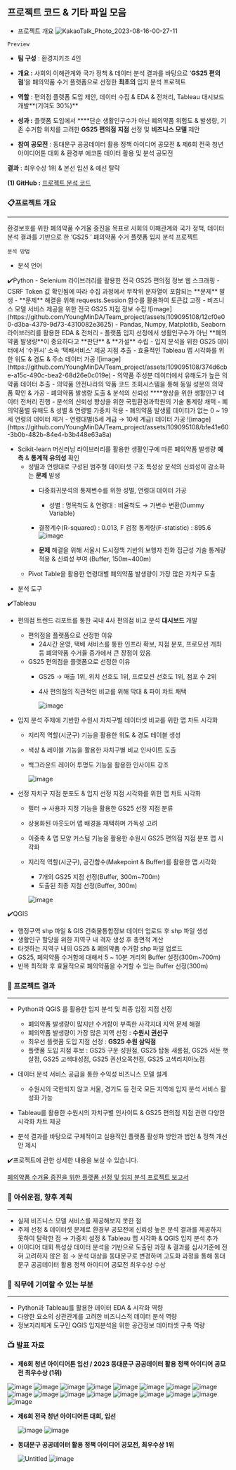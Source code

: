 ## 프로젝트 코드 & 기타 파일 모음

- 프로젝트 개요
![KakaoTalk_Photo_2023-08-16-00-27-11](https://github.com/YoungMinDA/Team_project/assets/109095108/5e02065f-3195-4009-ba85-bcac4439b733)

`Preview`

- **팀 구성** : 환경지키조 4인
- **개요 :** 사회의 이해관계와 국가 정책 & 데이터 분석 결과를 바탕으로 ‘**GS25 편의점**’을 폐의약품 수거 플랫폼으로 선정한 **최초의** 입지 분석 프로젝트
- **역할** : 편의점 플랫폼 도입 제안, 데이터 수집 & EDA & 전처리, Tableau 대시보드 개발**(기여도 30%)**
- **성과 :** 플랫폼 도입에서 ****단순 생활인구수가 아닌 폐의약품 위험도 & 발생량, 기존 수거함 위치를 고려한 **GS25 편의점** **지점** 선정 및 **비즈니스 모델** 제안

- **참여** **공모전** :  동대문구 공공데이터 활용 정책 아이디어 공모전 & 제6회 전국 청년 아이디어톤 대회 & 환경부 에코톤 데이터 활용 및 분석 공모전 

**결과** : 최우수상 1위 & 본선 입선 & 예선 탈락

**(1) GitHub :** [프로젝트 분석 코드](https://github.com/YoungMinDA/Team_project/tree/main/%ED%8F%90%EC%9D%98%EC%95%BD%ED%92%88%20%EC%88%98%EA%B1%B0%EC%9C%A8%20%EC%A6%9D%EC%A7%84%EC%9D%84%20%EC%9C%84%ED%95%9C%20%ED%94%8C%EB%9E%AB%ED%8F%BC%20%EC%84%A0%EC%A0%95%20%EB%B0%8F%20%EC%9E%85%EC%A7%80%20%EB%B6%84%EC%84%9D%20%ED%94%84%EB%A1%9C%EC%A0%9D%ED%8A%B8)

### 📋프로젝트 개요

---

환경보호를 위한 폐의약품 수거율 증진을 목표로 사회의 이해관계와 국가 정책, 데이터 분석 결과를 기반으로 한 ‘GS25 ’ 폐의약품 수거 플랫폼 입지 분석 프로젝트

`분석 방법` 

- 분석 언어

<aside>
✔️Python
- Selenium 라이브러리를 활용한 전국 GS25 편의점 정보 웹 스크래핑
    - CSRF Token 값 확인됨에 따라 수집 과정에서 무작위 문자열이 포함되는 **문제** 발생
        - **문제** 해결을 위해 requests.Session 함수를 활용하여 토큰값 고정
        - 비즈니스 모델 서비스 제공을 위한 전국 GS25 지점 정보 수집
            ![image](https://github.com/YoungMinDA/Team_project/assets/109095108/12cf0e00-d3ba-4379-9d73-4310082e3625)
- Pandas, Numpy, Matplotlib, Seaborn 라이브러리를 활용한 EDA & 전처리
    - 플랫폼 입지 선정에서 생활인구수가 아닌 **폐의약품 발생량**이 중요하다고 **판단** & **가설** 수립 
    - 입지 분석을 위한 GS25 데이터에서 ‘수원시’ 소속 ‘택배서비스’  제공 지점 추출
        - 효율적인 Tableau 맵 시각화를 위한 위도 & 경도 & 주소 데이터 가공
            ![image](https://github.com/YoungMinDA/Team_project/assets/109095108/374d6cbe-a15c-490c-bea2-68d26e0c019e)
    - 의약품 주성분 데이터에서 유해도가 높은 의약품 데이터 추출
        - 의약품 안전나라의 약품 코드 조회시스템을 통해 동일 성분의 의약품 확인 &  가공
    - 폐의약품 발생량 도출 & 분석의 신뢰성 ****향상을 위한 생활인구 데이터 전처리 진행
        - 분석의 신뢰성 향상을 위한 국립환경과학원의 기술 통계량 채택
            - 폐의약품별 유해도 & 성별 & 연령별 가중치 적용
        - 폐의약품 발생률 데이터가 없는 0 ~ 19세 연령의 데이터 제거
        - 연령대별(5세 계급 → 10세 계급) 데이터 가공
            ![image](https://github.com/YoungMinDA/Team_project/assets/109095108/bfe41e60-3b0b-482b-84e4-b3b448e63a8a)   
    
- Scikit-learn 머신러닝 라이브러리를 활용한 생활인구에 따른 폐의약품 발생량 **예측** & **통계적 유의성** 확인
    - 성별과 연령대로 구성된 범주형 데이터셋 구조 특성상 분석의 신뢰성이 감소하는 **문제** 발생
        - 다중회귀분석의 통제변수를 위한 성별, 연령대 데이터 가공
            - 성별 : 명목척도 & 연령대 : 비율척도 → 가변수 변환(Dummy Variable)
        - 결정계수(R-squared) : 0.013, F 검정 통계량(F-statistic) : 895.6
            ![image](https://github.com/YoungMinDA/Team_project/assets/109095108/a836c5ae-befb-49a8-8b14-0bc9b6582bbe)

        - **문제** 해결을 위해 서울시 도시정책 기반의 보행자 친화 접근성 기술 통계량 적용 & 신뢰성 부여 (Buffer, 150m~400m)
    - Pivot Table을 활용한 연령대별 폐의약품 발생량이 가장 많은 자치구 도출
    
</aside>

- 분석 도구

<aside>
✔️Tableau

- 편의점 트렌드 리포트를 통한 국내 4사 편의점 비교 분석 **대시보드** 개발
    - 편의점을 플랫폼으로 선정한 이유
        - 24시간 운영, 택배 서비스를 통한 인프라 확보, 지점 분포, 프로모션 개최 등 폐의약품 수거율 증가에서 큰 장점이 있음
    - GS25 편의점을 플랫폼으로 선정한 이유
        - GS25 → 매출 1위, 위치 선호도 1위, 프로모션 선호도 1위, 점포 수 2위
        - 4사 편의점의 직관적인 비교를 위해 막대 & 파이 차트 채택
            
            ![image](https://github.com/YoungMinDA/Team_project/assets/109095108/184cbbac-ae02-4c1e-8367-9d4f1628617e)

            
- 입지 분석 주제에 기반한 수원시 자치구별 데이터셋 비교를 위한 맵 차트 시각화
    - 지리적 역할(시군구) 기능을 활용한 위도 & 경도 테이블 생성
    - 색상 & 레이블 기능을 활용한 자치구별 비교 인사이트 도출
    - 백그라운드 레이어 투명도 기능을 활용한 인사이트 강조
        
        ![image](https://github.com/YoungMinDA/Team_project/assets/109095108/8a78129d-b4a7-43dc-a217-5b63c1546b9f)

        
- 선정 자치구 지점 분포도 & 입지 선정 지점 시각화를 위한 맵 차트 시각화
    - 필터 → 사용자 지정 기능을 활용한 GS25 선정 지점 분류
    - 상용화된 아웃도어 맵 배경을 채택하며 가독성 고려
    - 이중축 & 맵 모양 커스텀 기능을 활용한 수원시 GS25 편의점 지점 분포 맵 시각화
    - 지리적 역할(시군구), 공간함수(Makepoint & Buffer)를 활용한 맵 시각화
        - 7개의 GS25 지점 선정(Buffer, 300m~700m)
        - 도출된 최종 지점 선정(Buffer, 300m)
        
        ![image](https://github.com/YoungMinDA/Team_project/assets/109095108/10e99879-46f2-46b4-91ed-4496487ec86a)

        
</aside>

<aside>
✔️QGIS

- 행정구역 shp 파일 & GIS 건축물통합정보 데이터 업로드 후 shp 파일 생성
- 생활인구 할당을 위한 지역구 내 격자 생성 후 총면적 계산
- 타겟하는 지역구 내의 GS25  & 폐의약품 수거함 shp 파일 업로드
- GS25, 폐의약품 수거함에 대해서 5 ~ 10분 거리의 Buffer 설정(300m~700m)
- 반복 최적화 후 효율적으로 폐의약품을 수거할 수 있는 Buffer 선정(300m)
</aside>

### 🎯 프로젝트 결과

---

- Python과 QGIS 를 활용한 입지 분석 및 최종 입점 지점 선정
    - 폐의약품 발생량이 많지만 수거함이 부족한 사각지대 지역 문제 해결
    - 폐의약품 발생량이 가장 많은 지역 선정 : **수원시 권선구**
    - 최우선 플랫폼 도입 지점 선정 : **GS25 수원 삼익점**
    - 플랫폼 도입 지점 후보 : GS25 구운 성원점, GS25 탑동 새롬점, GS25 서둔 햇살점,
                            GS25 고색대성점, GS25 권선오목천점, GS25 고색리치아노점                                                       
    
- 데이터 분석 서비스 공급을 통한 수익성 비즈니스 모델 설계
    - 수원시의 국한되지 않고 서울, 경기도 등 전국 모든 지역에 입지 분석 서비스 활성화 가능
- Tableau를 활용한 수원시의 자치구별 인사이트 & GS25 편의점 지점 관련 다양한 시각화 차트 제공
- 분석 결과를 바탕으로 구체적이고 실용적인 플랫폼 활성화 방안과 법안 & 정책 개선안 제시

<aside>
✔️프로젝트에 관한 상세한 내용을 보실 수 있습니다.

[폐의약품 수거율 증진을 위한 플랫폼 선정 및 입지 분석 프로젝트 보고서](https://www.notion.so/7e3b49b1759f4d89a15832f7fdc7dc5b?pvs=21)

</aside>

### 🛫 아쉬운점, 향후 계획

---

- 실제 비즈니스 모델 서비스를 제공해보지 못한 점
- 주제 선정 & 데이터셋 문제로 환경부 공모전에 신뢰성 높은 분석 결과를 제공하지 못하여 탈락한 점 → 가중치 설정 & Tableau 맵 시각화 & QGIS 입지 분석 추가
- 아이디어 대회 특성상 데이터 분석을 기반으로 도출된 과정 & 결과를 심사기준에 전혀 고려하지 않은 점 →  분석 대상을 동대문구로 변경하며 고도화 과정을 통해 동대문구 공공데이터 활용 정책 아이디어 공모전 최우수상 수상

### 🧭 직무에 기여할 수 있는 부분

---

- Python과 Tableau를 활용한 데이터 EDA & 시각화 역량
- 다양한 요소의 상관관계를 고려한 비즈니스적 데이터 분석 역량
- 정보지리체계 도구인 QGIS 입지분석을 위한 공간정보 데이터셋 구축 역량

### 📺 발표 자료

- **제6회 청년 아이디어톤 입선 / 2023 동대문구 공공데이터 활용 정책 아이디어 공모전 최우수상 (1위)**

![image](https://github.com/YoungMinDA/Team_project/assets/109095108/13405cdb-3f4f-443a-a893-be5cab7de5d2)
![image](https://github.com/YoungMinDA/Team_project/assets/109095108/3c800ef6-4e0c-4b7c-b4bb-afed76353b97)
![image](https://github.com/YoungMinDA/Team_project/assets/109095108/d9ba3ed3-3c22-40ae-a420-2f1581e14a8a)
![image](https://github.com/YoungMinDA/Team_project/assets/109095108/274bc1aa-c89f-4d61-9432-b89c261f8959)
![image](https://github.com/YoungMinDA/Team_project/assets/109095108/7d6f918f-4198-42f6-b54b-018d13d49a4b)
![image](https://github.com/YoungMinDA/Team_project/assets/109095108/c087d555-df3d-4f01-a4fe-e8a0a2f5ec5a)
![image](https://github.com/YoungMinDA/Team_project/assets/109095108/754e9c01-25f1-40e1-9694-3dcebd406e1d)
![image](https://github.com/YoungMinDA/Team_project/assets/109095108/7e0b3215-7099-4f19-b6fc-ac4dc6328bf1)
![image](https://github.com/YoungMinDA/Team_project/assets/109095108/11d0a70d-d02c-4ab5-a41a-61bdeea03ba7)
![image](https://github.com/YoungMinDA/Team_project/assets/109095108/336986b5-dddf-4d5f-93c6-df39ad96bf3c)
![image](https://github.com/YoungMinDA/Team_project/assets/109095108/0408681c-74f7-4af7-b887-4bc1c7d4230e)
![image](https://github.com/YoungMinDA/Team_project/assets/109095108/bffc085a-7395-4448-b0e5-06999d8b4e2f)
![image](https://github.com/YoungMinDA/Team_project/assets/109095108/dcbef710-cfde-4ad1-9b2b-3dd5280d3a0b)
![image](https://github.com/YoungMinDA/Team_project/assets/109095108/805d15e0-a7f2-4127-91d8-9a0af90c97d6)
![image](https://github.com/YoungMinDA/Team_project/assets/109095108/2e368e4c-21a6-4ed3-8742-ec98cbdbe42f)
![image](https://github.com/YoungMinDA/Team_project/assets/109095108/8f9c3a1f-a800-40e4-a7b5-ee650804cf82)
![image](https://github.com/YoungMinDA/Team_project/assets/109095108/05a352a2-8e88-4f83-94a5-2a8369469b42)

- **제6회 전국 청년 아이디어톤 대회, 입선**
    
    ![image](https://github.com/YoungMinDA/Team_project/assets/109095108/b7a8eb5a-aa02-4c72-8f32-4db951f4d80e)
    ![image](https://github.com/YoungMinDA/Team_project/assets/109095108/25f19bd4-f468-47b0-a41a-f6a4bbdd8256)


- **동대문구 공공데이터 활용 정책 아이디어 공모전, 최우수상 1위**
    
    ![Untitled](https://prod-files-secure.s3.us-west-2.amazonaws.com/c1fdcefb-7962-458e-a778-eb23001249d7/c3c61b2c-a7be-4cbb-9e36-98c7f0720ec6/Untitled.jpeg)
    ![image](https://github.com/YoungMinDA/Team_project/assets/109095108/b786b91a-b693-4c2f-a6ac-ab547a3e1f11)
